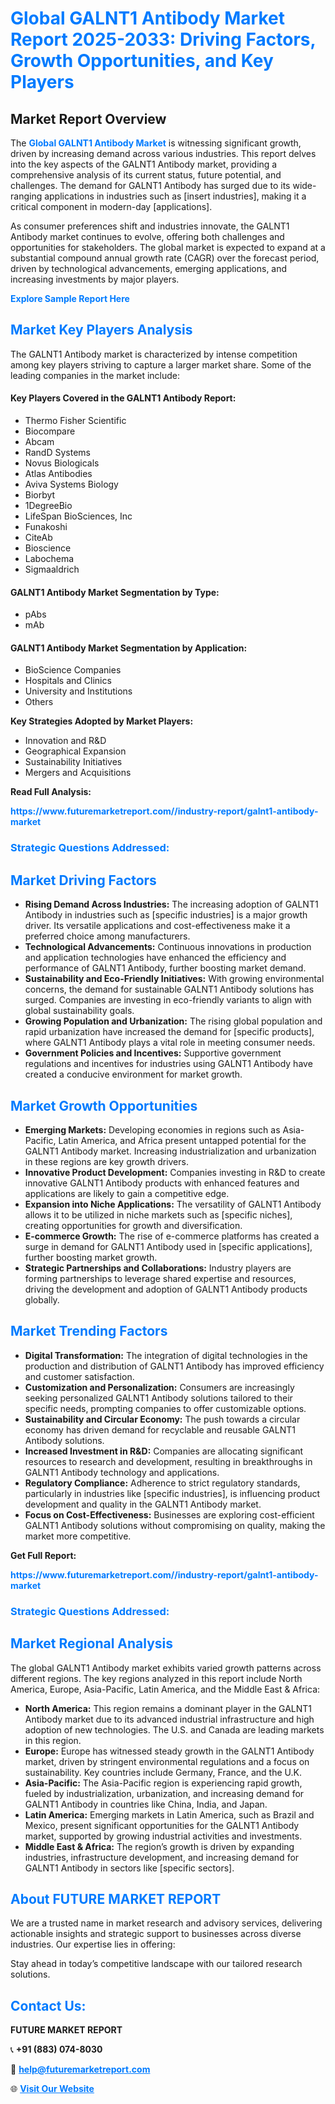 <h1 style="color: #007BFF;">Global GALNT1 Antibody Market Report 2025-2033: Driving Factors, Growth Opportunities, and Key Players</h1>

<section id="overview">
<h2>Market Report Overview</h2>
<p>The <a href="https://www.futuremarketreport.com//industry-report/galnt1-antibody-market" style="color: #007BFF; text-decoration: none;"><strong>Global GALNT1 Antibody Market</strong></a> is witnessing significant growth, driven by increasing demand across various industries. This report delves into the key aspects of the GALNT1 Antibody market, providing a comprehensive analysis of its current status, future potential, and challenges. The demand for GALNT1 Antibody has surged due to its wide-ranging applications in industries such as [insert industries], making it a critical component in modern-day [applications].</p>
<p>As consumer preferences shift and industries innovate, the GALNT1 Antibody market continues to evolve, offering both challenges and opportunities for stakeholders. The global market is expected to expand at a substantial compound annual growth rate (CAGR) over the forecast period, driven by technological advancements, emerging applications, and increasing investments by major players.</p>
</section>

<section id="overview">
<p><a href="https://www.futuremarketreport.com//request-sample/reportId=55993" style="color: #007BFF; text-decoration: none;"><strong>Explore Sample Report Here</strong></a></p>
</section>

<section id="key-players">
<h2 style="color: #007BFF;">Market Key Players Analysis</h2>
<p>The GALNT1 Antibody market is characterized by intense competition among key players striving to capture a larger market share. Some of the leading companies in the market include:</p>
<h4>Key Players Covered in the GALNT1 Antibody Report:</h4>
<ul><li>Thermo Fisher Scientific</li><li>Biocompare</li><li>Abcam</li><li>RandD Systems</li><li>Novus Biologicals</li><li>Atlas Antibodies</li><li>Aviva Systems Biology</li><li>Biorbyt</li><li>1DegreeBio</li><li>LifeSpan BioSciences, Inc</li><li>Funakoshi</li><li>CiteAb</li><li>Bioscience</li><li>Labochema</li><li>Sigmaaldrich</li></ul>
<h4>GALNT1 Antibody Market Segmentation by Type:</h4>
<ul><li>pAbs</li><li>mAb</li></ul>

<h4>GALNT1 Antibody Market Segmentation by Application:</h4>
<ul><li>BioScience Companies</li><li>Hospitals and Clinics</li><li>University and Institutions</li><li>Others</li></ul>
<p><strong>Key Strategies Adopted by Market Players:</strong></p>
<ul>
<li>Innovation and R&D</li>
<li>Geographical Expansion</li>
<li>Sustainability Initiatives</li>
<li>Mergers and Acquisitions</li>
</ul>
</section>

<section>
<p><strong>Read Full Analysis: </strong></p><a href="https://www.futuremarketreport.com//industry-report/galnt1-antibody-market" style="color: #007BFF; text-decoration: none;"><strong>https://www.futuremarketreport.com//industry-report/galnt1-antibody-market</strong></a>
<h3 style="color: #007BFF;">Strategic Questions Addressed:</h3>
</section>

<section id="driving-factors">
<h2 style="color: #007BFF;">Market Driving Factors</h2>
<ul>
<li><strong>Rising Demand Across Industries:</strong> The increasing adoption of GALNT1 Antibody in industries such as [specific industries] is a major growth driver. Its versatile applications and cost-effectiveness make it a preferred choice among manufacturers.</li>
<li><strong>Technological Advancements:</strong> Continuous innovations in production and application technologies have enhanced the efficiency and performance of GALNT1 Antibody, further boosting market demand.</li>
<li><strong>Sustainability and Eco-Friendly Initiatives:</strong> With growing environmental concerns, the demand for sustainable GALNT1 Antibody solutions has surged. Companies are investing in eco-friendly variants to align with global sustainability goals.</li>
<li><strong>Growing Population and Urbanization:</strong> The rising global population and rapid urbanization have increased the demand for [specific products], where GALNT1 Antibody plays a vital role in meeting consumer needs.</li>
<li><strong>Government Policies and Incentives:</strong> Supportive government regulations and incentives for industries using GALNT1 Antibody have created a conducive environment for market growth.</li>
</ul>
</section>

<section id="growth-opportunities">
<h2 style="color: #007BFF;">Market Growth Opportunities</h2>
<ul>
<li><strong>Emerging Markets:</strong> Developing economies in regions such as Asia-Pacific, Latin America, and Africa present untapped potential for the GALNT1 Antibody market. Increasing industrialization and urbanization in these regions are key growth drivers.</li>
<li><strong>Innovative Product Development:</strong> Companies investing in R&D to create innovative GALNT1 Antibody products with enhanced features and applications are likely to gain a competitive edge.</li>
<li><strong>Expansion into Niche Applications:</strong> The versatility of GALNT1 Antibody allows it to be utilized in niche markets such as [specific niches], creating opportunities for growth and diversification.</li>
<li><strong>E-commerce Growth:</strong> The rise of e-commerce platforms has created a surge in demand for GALNT1 Antibody used in [specific applications], further boosting market growth.</li>
<li><strong>Strategic Partnerships and Collaborations:</strong> Industry players are forming partnerships to leverage shared expertise and resources, driving the development and adoption of GALNT1 Antibody products globally.</li>
</ul>
</section>

<section id="trending-factors">
<h2 style="color: #007BFF;">Market Trending Factors</h2>
<ul>
<li><strong>Digital Transformation:</strong> The integration of digital technologies in the production and distribution of GALNT1 Antibody has improved efficiency and customer satisfaction.</li>
<li><strong>Customization and Personalization:</strong> Consumers are increasingly seeking personalized GALNT1 Antibody solutions tailored to their specific needs, prompting companies to offer customizable options.</li>
<li><strong>Sustainability and Circular Economy:</strong> The push towards a circular economy has driven demand for recyclable and reusable GALNT1 Antibody solutions.</li>
<li><strong>Increased Investment in R&D:</strong> Companies are allocating significant resources to research and development, resulting in breakthroughs in GALNT1 Antibody technology and applications.</li>
<li><strong>Regulatory Compliance:</strong> Adherence to strict regulatory standards, particularly in industries like [specific industries], is influencing product development and quality in the GALNT1 Antibody market.</li>
<li><strong>Focus on Cost-Effectiveness:</strong> Businesses are exploring cost-efficient GALNT1 Antibody solutions without compromising on quality, making the market more competitive.</li>
</ul>
</section>

<section>
<p><strong>Get Full Report: </strong></p><a href="https://www.futuremarketreport.com//industry-report/galnt1-antibody-market" style="color: #007BFF; text-decoration: none;"><strong>https://www.futuremarketreport.com//industry-report/galnt1-antibody-market</strong></a>
<h3 style="color: #007BFF;">Strategic Questions Addressed:</h3>
</section>


<section id="regional-analysis">
<h2 style="color: #007BFF;">Market Regional Analysis</h2>
<p>The global GALNT1 Antibody market exhibits varied growth patterns across different regions. The key regions analyzed in this report include North America, Europe, Asia-Pacific, Latin America, and the Middle East & Africa:</p>
<ul>
<li><strong>North America:</strong> This region remains a dominant player in the GALNT1 Antibody market due to its advanced industrial infrastructure and high adoption of new technologies. The U.S. and Canada are leading markets in this region.</li>
<li><strong>Europe:</strong> Europe has witnessed steady growth in the GALNT1 Antibody market, driven by stringent environmental regulations and a focus on sustainability. Key countries include Germany, France, and the U.K.</li>
<li><strong>Asia-Pacific:</strong> The Asia-Pacific region is experiencing rapid growth, fueled by industrialization, urbanization, and increasing demand for GALNT1 Antibody in countries like China, India, and Japan.</li>
<li><strong>Latin America:</strong> Emerging markets in Latin America, such as Brazil and Mexico, present significant opportunities for the GALNT1 Antibody market, supported by growing industrial activities and investments.</li>
<li><strong>Middle East & Africa:</strong> The region’s growth is driven by expanding industries, infrastructure development, and increasing demand for GALNT1 Antibody in sectors like [specific sectors].</li>
</ul>
</section>

<footer>
<h2 style="color: #007BFF;">About FUTURE MARKET REPORT</h2>
<p>We are a trusted name in market research and advisory services, delivering actionable insights and strategic support to businesses across diverse industries. Our expertise lies in offering:</p>

<p>Stay ahead in today’s competitive landscape with our tailored research solutions.</p>

<h2 style="color: #007BFF;">Contact Us:</h2>
<p><strong>FUTURE MARKET REPORT</strong></p>
<p>📞 <strong>+91 (883) 074-8030</strong></p>
<p>📧 <strong><a href="mailto:help@futuremarketreport.com" style="color: #007BFF;">help@futuremarketreport.com</a></strong></p>
<p>🌐 <strong><a href="https://www.futuremarketreport.com/" style="color: #007BFF;">Visit Our Website</a></strong></p>
</footer>